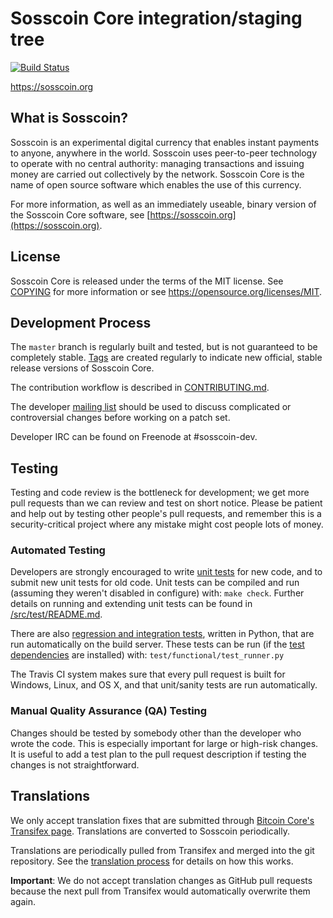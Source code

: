 Sosscoin Core integration/staging tree
=====================================

[![Build Status](https://travis-ci.org/sosscoin-project/sosscoin.svg?branch=master)](https://travis-ci.org/sosscoin-project/sosscoin)

https://sosscoin.org

What is Sosscoin?
----------------

Sosscoin is an experimental digital currency that enables instant payments to
anyone, anywhere in the world. Sosscoin uses peer-to-peer technology to operate
with no central authority: managing transactions and issuing money are carried
out collectively by the network. Sosscoin Core is the name of open source
software which enables the use of this currency.

For more information, as well as an immediately useable, binary version of
the Sosscoin Core software, see [https://sosscoin.org](https://sosscoin.org).

License
-------

Sosscoin Core is released under the terms of the MIT license. See [COPYING](COPYING) for more
information or see https://opensource.org/licenses/MIT.

Development Process
-------------------

The `master` branch is regularly built and tested, but is not guaranteed to be
completely stable. [Tags](https://github.com/sosscoin-project/sosscoin/tags) are created
regularly to indicate new official, stable release versions of Sosscoin Core.

The contribution workflow is described in [CONTRIBUTING.md](CONTRIBUTING.md).

The developer [mailing list](https://groups.google.com/forum/#!forum/sosscoin-dev)
should be used to discuss complicated or controversial changes before working
on a patch set.

Developer IRC can be found on Freenode at #sosscoin-dev.

Testing
-------

Testing and code review is the bottleneck for development; we get more pull
requests than we can review and test on short notice. Please be patient and help out by testing
other people's pull requests, and remember this is a security-critical project where any mistake might cost people
lots of money.

### Automated Testing

Developers are strongly encouraged to write [unit tests](src/test/README.md) for new code, and to
submit new unit tests for old code. Unit tests can be compiled and run
(assuming they weren't disabled in configure) with: `make check`. Further details on running
and extending unit tests can be found in [/src/test/README.md](/src/test/README.md).

There are also [regression and integration tests](/test), written
in Python, that are run automatically on the build server.
These tests can be run (if the [test dependencies](/test) are installed) with: `test/functional/test_runner.py`

The Travis CI system makes sure that every pull request is built for Windows, Linux, and OS X, and that unit/sanity tests are run automatically.

### Manual Quality Assurance (QA) Testing

Changes should be tested by somebody other than the developer who wrote the
code. This is especially important for large or high-risk changes. It is useful
to add a test plan to the pull request description if testing the changes is
not straightforward.

Translations
------------

We only accept translation fixes that are submitted through [Bitcoin Core's Transifex page](https://www.transifex.com/projects/p/bitcoin/).
Translations are converted to Sosscoin periodically.

Translations are periodically pulled from Transifex and merged into the git repository. See the
[translation process](doc/translation_process.md) for details on how this works.

**Important**: We do not accept translation changes as GitHub pull requests because the next
pull from Transifex would automatically overwrite them again.
